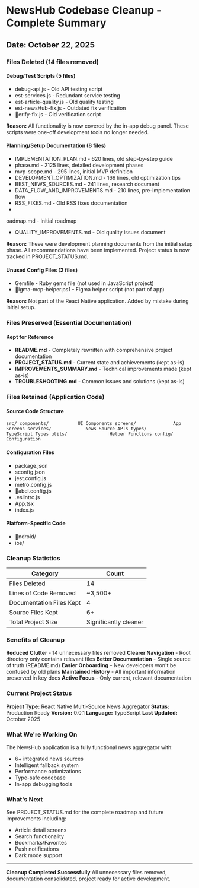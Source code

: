 ﻿#  NewsHub Codebase Cleanup - Complete Summary

## Date: October 22, 2025

### Files Deleted (14 files removed)

####  Debug/Test Scripts (5 files)
- debug-api.js - Old API testing script
- 	est-services.js - Redundant service testing  
- 	est-article-quality.js - Old quality testing
- 	est-newsHub-fix.js - Outdated fix verification
- erify-fix.js - Old verification script

**Reason:** All functionality is now covered by the in-app debug panel. These scripts were one-off development tools no longer needed.

####  Planning/Setup Documentation (8 files)
- IMPLEMENTATION_PLAN.md - 620 lines, old step-by-step guide
- phase.md - 2125 lines, detailed development phases
- mvp-scope.md - 295 lines, initial MVP definition
- DEVELOPMENT_OPTIMIZATION.md - 169 lines, old optimization tips
- BEST_NEWS_SOURCES.md - 241 lines, research document
- DATA_FLOW_AND_IMPROVEMENTS.md - 210 lines, pre-implementation flow
- RSS_FIXES.md - Old RSS fixes documentation
- oadmap.md - Initial roadmap
- QUALITY_IMPROVEMENTS.md - Old quality issues document

**Reason:** These were development planning documents from the initial setup phase. All recommendations have been implemented. Project status is now tracked in PROJECT_STATUS.md.

####  Unused Config Files (2 files)
- Gemfile - Ruby gems file (not used in JavaScript project)
- igma-mcp-helper.ps1 - Figma helper script (not part of app)

**Reason:** Not part of the React Native application. Added by mistake during initial setup.

### Files Preserved (Essential Documentation)

####  Kept for Reference
- **README.md** - Completely rewritten with comprehensive project documentation
- **PROJECT_STATUS.md** - Current state and achievements (kept as-is)
- **IMPROVEMENTS_SUMMARY.md** - Technical improvements made (kept as-is)
- **TROUBLESHOOTING.md** - Common issues and solutions (kept as-is)

### Files Retained (Application Code)

#### Source Code Structure
`
src/
 components/           UI Components
 screens/              App Screens
 services/             News Source APIs
 types/                TypeScript Types
 utils/                Helper Functions
 config/               Configuration
`

#### Configuration Files
- package.json 
- 	sconfig.json 
- jest.config.js 
- metro.config.js 
- abel.config.js 
- .eslintrc.js 
- App.tsx 
- index.js 

#### Platform-Specific Code
- ndroid/ 
- ios/ 

### Cleanup Statistics

| Category | Count |
|----------|-------|
| Files Deleted | 14 |
| Lines of Code Removed | ~3,500+ |
| Documentation Files Kept | 4 |
| Source Files Kept | 6+ |
| Total Project Size | Significantly cleaner |

### Benefits of Cleanup

 **Reduced Clutter** - 14 unnecessary files removed
 **Clearer Navigation** - Root directory only contains relevant files
 **Better Documentation** - Single source of truth (README.md)
 **Easier Onboarding** - New developers won't be confused by old plans
 **Maintained History** - All important information preserved in key docs
 **Active Focus** - Only current, relevant documentation

### Current Project Status

**Project Type:** React Native Multi-Source News Aggregator
**Status:**  Production Ready
**Version:** 0.0.1
**Language:** TypeScript
**Last Updated:** October 2025

### What We're Working On

The NewsHub application is a fully functional news aggregator with:
-  6+ integrated news sources
-  Intelligent fallback system
-  Performance optimizations
-  Type-safe codebase
-  In-app debugging tools

### What's Next

See PROJECT_STATUS.md for the complete roadmap and future improvements including:
- Article detail screens
- Search functionality
- Bookmarks/Favorites
- Push notifications
- Dark mode support

---

**Cleanup Completed Successfully** 
All unnecessary files removed, documentation consolidated, project ready for active development.
